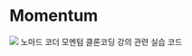# Momentum
<img src="https://img.shields.io/badge/JavaScript-F7DF1E?style=flat&logo=React&logoColor=white"/> 
노마드 코더 모멘텀 클론코딩 강의 관련 실습 코드
